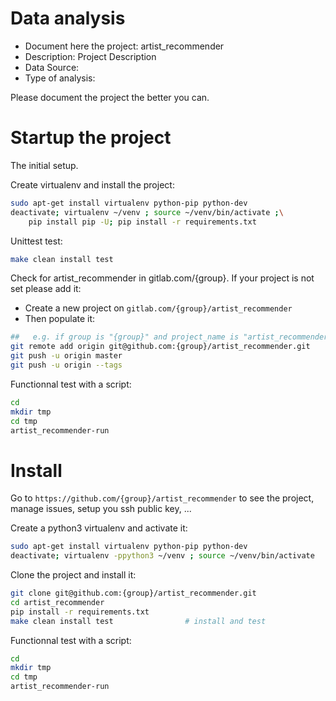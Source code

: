# Data analysis
- Document here the project: artist_recommender
- Description: Project Description
- Data Source:
- Type of analysis:

Please document the project the better you can.

# Startup the project

The initial setup.

Create virtualenv and install the project:
```bash
sudo apt-get install virtualenv python-pip python-dev
deactivate; virtualenv ~/venv ; source ~/venv/bin/activate ;\
    pip install pip -U; pip install -r requirements.txt
```

Unittest test:
```bash
make clean install test
```

Check for artist_recommender in gitlab.com/{group}.
If your project is not set please add it:

- Create a new project on `gitlab.com/{group}/artist_recommender`
- Then populate it:

```bash
##   e.g. if group is "{group}" and project_name is "artist_recommender"
git remote add origin git@github.com:{group}/artist_recommender.git
git push -u origin master
git push -u origin --tags
```

Functionnal test with a script:

```bash
cd
mkdir tmp
cd tmp
artist_recommender-run
```

# Install

Go to `https://github.com/{group}/artist_recommender` to see the project, manage issues,
setup you ssh public key, ...

Create a python3 virtualenv and activate it:

```bash
sudo apt-get install virtualenv python-pip python-dev
deactivate; virtualenv -ppython3 ~/venv ; source ~/venv/bin/activate
```

Clone the project and install it:

```bash
git clone git@github.com:{group}/artist_recommender.git
cd artist_recommender
pip install -r requirements.txt
make clean install test                # install and test
```
Functionnal test with a script:

```bash
cd
mkdir tmp
cd tmp
artist_recommender-run
```
